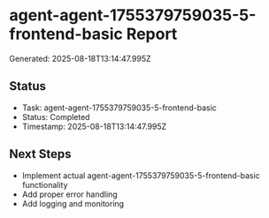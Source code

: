 # agent-agent-1755379759035-5-frontend-basic Report

Generated: 2025-08-18T13:14:47.995Z

## Status
- Task: agent-agent-1755379759035-5-frontend-basic
- Status: Completed
- Timestamp: 2025-08-18T13:14:47.995Z

## Next Steps
- Implement actual agent-agent-1755379759035-5-frontend-basic functionality
- Add proper error handling
- Add logging and monitoring
